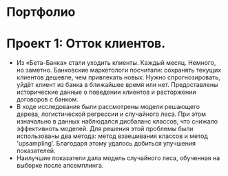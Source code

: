 # Портфолио

# Проект 1: Отток клиентов.
* Из «Бета-Банка» стали уходить клиенты. Каждый месяц. Немного, но заметно. Банковские маркетологи посчитали: сохранять текущих клиентов дешевле, чем привлекать новых.  Нужно спрогнозировать, уйдёт клиент из банка в ближайшее время или нет. Предоставлены исторические данные о поведении клиентов и расторжении договоров с банком.  
* В ходе исследования были рассмотрены модели решающего дерева, логистической регрессии и случайного леса. При этом изначально в данных наблюдался дисбаланс классов, что снижало эффективноть моделей. Для решения этой проблемы были использованы два метода: метод взвешивания классов и метод 'upsampling'. Благодаря этому удалось добиться улучшения показателей.    
* Наилучшие показатели дала модель случайного леса, обученная на выборке после апсемплинга. 
